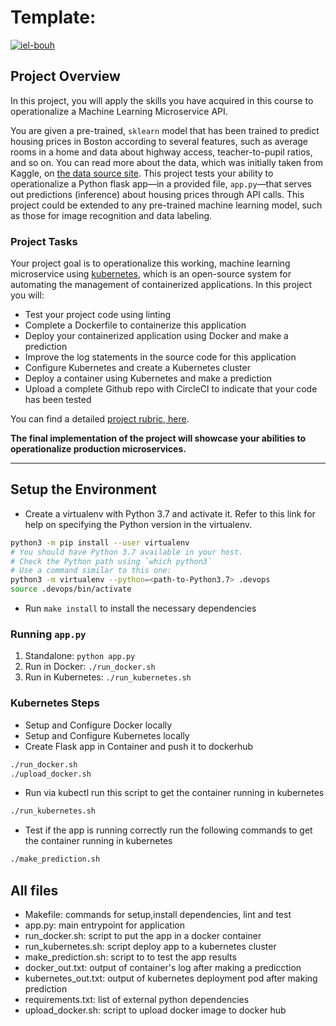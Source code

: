 # Template:
[![iel-bouh](https://circleci.com/gh/iel-bouh/Ml-devops.svg?style=svg)](https://app.circleci.com/pipelines/github/iel-bouh/Ml-devops)

## Project Overview

In this project, you will apply the skills you have acquired in this course to operationalize a Machine Learning Microservice API. 

You are given a pre-trained, `sklearn` model that has been trained to predict housing prices in Boston according to several features, such as average rooms in a home and data about highway access, teacher-to-pupil ratios, and so on. You can read more about the data, which was initially taken from Kaggle, on [the data source site](https://www.kaggle.com/c/boston-housing). This project tests your ability to operationalize a Python flask app—in a provided file, `app.py`—that serves out predictions (inference) about housing prices through API calls. This project could be extended to any pre-trained machine learning model, such as those for image recognition and data labeling.

### Project Tasks

Your project goal is to operationalize this working, machine learning microservice using [kubernetes](https://kubernetes.io/), which is an open-source system for automating the management of containerized applications. In this project you will:
* Test your project code using linting
* Complete a Dockerfile to containerize this application
* Deploy your containerized application using Docker and make a prediction
* Improve the log statements in the source code for this application
* Configure Kubernetes and create a Kubernetes cluster
* Deploy a container using Kubernetes and make a prediction
* Upload a complete Github repo with CircleCI to indicate that your code has been tested

You can find a detailed [project rubric, here](https://review.udacity.com/#!/rubrics/2576/view).

**The final implementation of the project will showcase your abilities to operationalize production microservices.**

---

## Setup the Environment

* Create a virtualenv with Python 3.7 and activate it. Refer to this link for help on specifying the Python version in the virtualenv. 
```bash
python3 -m pip install --user virtualenv
# You should have Python 3.7 available in your host. 
# Check the Python path using `which python3`
# Use a command similar to this one:
python3 -m virtualenv --python=<path-to-Python3.7> .devops
source .devops/bin/activate
```
* Run `make install` to install the necessary dependencies

### Running `app.py`

1. Standalone:  `python app.py`
2. Run in Docker:  `./run_docker.sh`
3. Run in Kubernetes:  `./run_kubernetes.sh`

### Kubernetes Steps

* Setup and Configure Docker locally
* Setup and Configure Kubernetes locally
* Create Flask app in Container and push it to dockerhub
```bash
./run_docker.sh
./upload_docker.sh
```
* Run via kubectl
run this script to get the container running in kubernetes
```bash
./run_kubernetes.sh
```
* Test if the app is running correctly
run the following commands to get the container running in kubernetes
```bash
./make_prediction.sh
```

## All files 
* Makefile: commands for  setup,install dependencies, lint and test
* app.py: main entrypoint for application
* run_docker.sh: script to put the app in a docker container
* run_kubernetes.sh: script deploy app to a kubernetes cluster
* make_prediction.sh: script to to test the app results
* docker_out.txt: output of container's log after making a predicction
* kubernetes_out.txt: output of kubernetes deployment pod after making prediction
* requirements.txt: list of external python dependencies
* upload_docker.sh: script to upload docker image to docker hub

